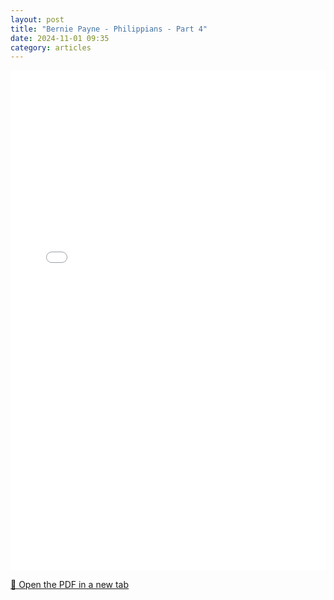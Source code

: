 ```yaml
---
layout: post
title: "Bernie Payne - Philippians - Part 4"
date: 2024-11-01 09:35
category: articles
---
```


<iframe 
    src="{{ '/assets/articles/Bernie-Payne/Bernie-Payne-Philippians-4.pdf' | relative_url }}" 
    width="100%" 
    height="800px" 
    style="border: none;">
</iframe>

<p>
    <a href="{{ '/assets/articles/Bernie-Payne/Bernie-Payne-Philippians-4.pdf' | relative_url }}" target="_blank">
        📄 Open the PDF in a new tab
    </a>
</p>
